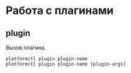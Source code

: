 # Работа с плагинами

## plugin

Вызов плагина.

```shell
platformctl plugin plugin-name
platformctl plugin plugin-name [plugin-args]
```
